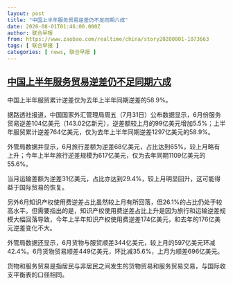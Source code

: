 ```yaml
---
layout: post
title: "中国上半年服务贸易逆差仍不足同期六成"
date: 2020-08-01T01:46:00.000Z
author: 联合早报
from: https://www.zaobao.com/realtime/china/story20200801-1073663
tags: [ 联合早报 ]
categories: [ news, 联合早报 ]
---
```

<!--1596246360000-->
[中国上半年服务贸易逆差仍不足同期六成](https://www.zaobao.com/realtime/china/story20200801-1073663)
------

<div>
<p>中国上半年服贸累计逆差仅为去年上半年同期逆差的58.9%。</p><p>据路透社报道，中国国家外汇管理局周五（7月31日）公布数据显示，6月份服务贸易逆差104亿美元（143.02亿新元），逆差额较上月的99亿美元增加5.5%；上半年服贸累计逆差764亿美元，仅为去年上半年同期逆差1297亿美元的58.9%。</p><p>外管局数据并显示，6月旅行差额为逆差68亿美元，占比达到65%，较上月略有上升；今年上半年旅行逆差规模为617亿美元，仅为去年同期1109亿美元的55.6%。</p><section id="imu"><div id="dfp-ad-imu1-wrapper" class="dfp-tag-wrapper"><div id="dfp-ad-imu1" class="dfp-tag-wrapper"></div></div></section><p>当月运输差额为逆差31亿美元，占比亦达到29.4%，较上月明显回升，这可能得益于国际贸易的恢复。</p><p>另外6月知识产权使用费逆差占比虽然较上月有所回落，但26.1%的占比仍处于较高水平。但需要指出的是，知识产权使用费逆差占比上升是因为旅行和运输逆差规模大幅回落导致，今年上半年知识产权使用费逆差174亿美元，和去年的176亿美元逆差变化不大。</p><p>外管局数据还显示，6月货物与服贸顺差344亿美元，较上月的597亿美元环减42.4%。6月货物贸易顺差449亿美元，环比减35.6%，上月为顺差696亿美元。</p><p>货物和服务贸易是指居民与非居民之间发生的货物贸易和服务贸易交易，与国际收支平衡表的口径相同。</p><div id="innity-in-post"></div><div id="dfp-ad-midarticlespecial-wrapper" class="dfp-tag-wrapper"><div id="dfp-ad-midarticlespecial" class="dfp-tag-wrapper"></div></div>
</div>
